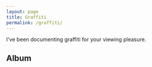 ```yaml
---
layout: page
title: Graffiti
permalink: /graffiti/
---
```


I've been documenting graffiti for your viewing pleasure.

## Album
<script src="/js/lightbox.js">
<div class='container'>
{% for image in site.static_files %}
    {% if image.path contains 'images/graffiti' %}
<a target="_blank" href="{{ site.baseurl }}{{ image.path }}">
    <img src="{{ site.baseurl }}{{ image.path }}" onclick="lightbox(this)">
</a>
    {% endif %}
{% endfor %}
</div>